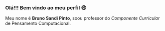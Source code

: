 ### Olá!!! Bem vindo ao meu perfil 😄 

Meu nome é **Bruno Sandi Pinto**, soou professor do _Componente Curricular_ de Pensamento Computacional.

